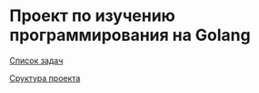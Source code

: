 # Проект по изучению программирования на Golang

[Список задач](docs/tasks.md)

[Сруктура проекта](docs/structure.md)
